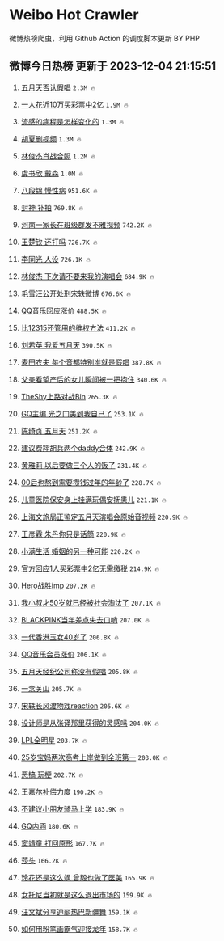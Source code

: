 # Weibo Hot Crawler 



微博热榜爬虫，利用 Github Action 的调度脚本更新 BY PHP 


## 微博今日热榜 更新于 2023-12-04 21:15:51 
1. [五月天否认假唱](https://s.weibo.com/weibo?q=%E4%BA%94%E6%9C%88%E5%A4%A9%E5%90%A6%E8%AE%A4%E5%81%87%E5%94%B1&t=31&band_rank=1&Refer=top) `2.3M 🔥` 

1. [一人花近10万买彩票中2亿](https://s.weibo.com/weibo?q=%23%E4%B8%80%E4%BA%BA%E8%8A%B1%E8%BF%9110%E4%B8%87%E4%B9%B0%E5%BD%A9%E7%A5%A8%E4%B8%AD2%E4%BA%BF%23&t=31&band_rank=2&Refer=top) `1.9M 🔥` 

1. [流感的病程是怎样变化的](https://s.weibo.com/weibo?q=%23%E6%B5%81%E6%84%9F%E7%9A%84%E7%97%85%E7%A8%8B%E6%98%AF%E6%80%8E%E6%A0%B7%E5%8F%98%E5%8C%96%E7%9A%84%23&t=31&band_rank=3&Refer=top) `1.3M 🔥` 

1. [胡夏删视频](https://s.weibo.com/weibo?q=%E8%83%A1%E5%A4%8F%E5%88%A0%E8%A7%86%E9%A2%91&t=31&band_rank=4&Refer=top) `1.3M 🔥` 

1. [林俊杰肖战合照](https://s.weibo.com/weibo?q=%23%E6%9E%97%E4%BF%8A%E6%9D%B0%E8%82%96%E6%88%98%E5%90%88%E7%85%A7%23&t=31&band_rank=5&Refer=top) `1.2M 🔥` 

1. [虞书欣 戴森](https://s.weibo.com/weibo?q=%E8%99%9E%E4%B9%A6%E6%AC%A3%20%E6%88%B4%E6%A3%AE&t=31&band_rank=6&Refer=top) `1.0M 🔥` 

1. [八段锦 慢性病](https://s.weibo.com/weibo?q=%E5%85%AB%E6%AE%B5%E9%94%A6%20%E6%85%A2%E6%80%A7%E7%97%85&t=31&band_rank=7&Refer=top) `951.6K 🔥` 

1. [封神 补拍](https://s.weibo.com/weibo?q=%E5%B0%81%E7%A5%9E%20%E8%A1%A5%E6%8B%8D&t=31&band_rank=8&Refer=top) `769.8K 🔥` 

1. [河南一家长在班级群发不雅视频](https://s.weibo.com/weibo?q=%23%E6%B2%B3%E5%8D%97%E4%B8%80%E5%AE%B6%E9%95%BF%E5%9C%A8%E7%8F%AD%E7%BA%A7%E7%BE%A4%E5%8F%91%E4%B8%8D%E9%9B%85%E8%A7%86%E9%A2%91%23&t=31&band_rank=9&Refer=top) `742.2K 🔥` 

1. [王楚钦 还打吗](https://s.weibo.com/weibo?q=%E7%8E%8B%E6%A5%9A%E9%92%A6%20%E8%BF%98%E6%89%93%E5%90%97&t=31&band_rank=10&Refer=top) `726.7K 🔥` 

1. [李同光 人设](https://s.weibo.com/weibo?q=%E6%9D%8E%E5%90%8C%E5%85%89%20%E4%BA%BA%E8%AE%BE&t=31&band_rank=11&Refer=top) `726.1K 🔥` 

1. [林俊杰 下次请不要来我的演唱会](https://s.weibo.com/weibo?q=%E6%9E%97%E4%BF%8A%E6%9D%B0%20%E4%B8%8B%E6%AC%A1%E8%AF%B7%E4%B8%8D%E8%A6%81%E6%9D%A5%E6%88%91%E7%9A%84%E6%BC%94%E5%94%B1%E4%BC%9A&t=31&band_rank=12&Refer=top) `684.9K 🔥` 

1. [毛雪汪公开处刑宋轶微博](https://s.weibo.com/weibo?q=%E6%AF%9B%E9%9B%AA%E6%B1%AA%E5%85%AC%E5%BC%80%E5%A4%84%E5%88%91%E5%AE%8B%E8%BD%B6%E5%BE%AE%E5%8D%9A&t=31&band_rank=13&Refer=top) `676.6K 🔥` 

1. [QQ音乐回应涨价](https://s.weibo.com/weibo?q=%23QQ%E9%9F%B3%E4%B9%90%E5%9B%9E%E5%BA%94%E6%B6%A8%E4%BB%B7%23&t=31&band_rank=14&Refer=top) `488.5K 🔥` 

1. [比12315还管用的维权方法](https://s.weibo.com/weibo?q=%E6%AF%9412315%E8%BF%98%E7%AE%A1%E7%94%A8%E7%9A%84%E7%BB%B4%E6%9D%83%E6%96%B9%E6%B3%95&t=31&band_rank=15&Refer=top) `411.2K 🔥` 

1. [刘若英 我爱五月天](https://s.weibo.com/weibo?q=%E5%88%98%E8%8B%A5%E8%8B%B1%20%E6%88%91%E7%88%B1%E4%BA%94%E6%9C%88%E5%A4%A9&t=31&band_rank=16&Refer=top) `390.5K 🔥` 

1. [麦田农夫 每个音都特别准就是假唱](https://s.weibo.com/weibo?q=%E9%BA%A6%E7%94%B0%E5%86%9C%E5%A4%AB%20%E6%AF%8F%E4%B8%AA%E9%9F%B3%E9%83%BD%E7%89%B9%E5%88%AB%E5%87%86%E5%B0%B1%E6%98%AF%E5%81%87%E5%94%B1&t=31&band_rank=17&Refer=top) `387.8K 🔥` 

1. [父亲看望产后的女儿瞬间被一把抱住](https://s.weibo.com/weibo?q=%23%E7%88%B6%E4%BA%B2%E7%9C%8B%E6%9C%9B%E4%BA%A7%E5%90%8E%E7%9A%84%E5%A5%B3%E5%84%BF%E7%9E%AC%E9%97%B4%E8%A2%AB%E4%B8%80%E6%8A%8A%E6%8A%B1%E4%BD%8F%23&t=31&band_rank=18&Refer=top) `340.6K 🔥` 

1. [TheShy上路对战Bin](https://s.weibo.com/weibo?q=%23TheShy%E4%B8%8A%E8%B7%AF%E5%AF%B9%E6%88%98Bin%23&t=31&band_rank=19&Refer=top) `265.3K 🔥` 

1. [GQ主编 光之门美到我自己了](https://s.weibo.com/weibo?q=GQ%E4%B8%BB%E7%BC%96%20%E5%85%89%E4%B9%8B%E9%97%A8%E7%BE%8E%E5%88%B0%E6%88%91%E8%87%AA%E5%B7%B1%E4%BA%86&t=31&band_rank=20&Refer=top) `253.1K 🔥` 

1. [陈绮贞 五月天](https://s.weibo.com/weibo?q=%E9%99%88%E7%BB%AE%E8%B4%9E%20%E4%BA%94%E6%9C%88%E5%A4%A9&t=31&band_rank=21&Refer=top) `251.2K 🔥` 

1. [建议费翔胡兵两个daddy合体](https://s.weibo.com/weibo?q=%23%E5%BB%BA%E8%AE%AE%E8%B4%B9%E7%BF%94%E8%83%A1%E5%85%B5%E4%B8%A4%E4%B8%AAdaddy%E5%90%88%E4%BD%93%23&t=31&band_rank=22&Refer=top) `242.9K 🔥` 

1. [黄雅莉 以后要做三个人的饭了](https://s.weibo.com/weibo?q=%E9%BB%84%E9%9B%85%E8%8E%89%20%E4%BB%A5%E5%90%8E%E8%A6%81%E5%81%9A%E4%B8%89%E4%B8%AA%E4%BA%BA%E7%9A%84%E9%A5%AD%E4%BA%86&t=31&band_rank=23&Refer=top) `231.4K 🔥` 

1. [00后也熬到需要攒钱过年的年龄了](https://s.weibo.com/weibo?q=%2300%E5%90%8E%E4%B9%9F%E7%86%AC%E5%88%B0%E9%9C%80%E8%A6%81%E6%94%92%E9%92%B1%E8%BF%87%E5%B9%B4%E7%9A%84%E5%B9%B4%E9%BE%84%E4%BA%86%23&t=31&band_rank=24&Refer=top) `228.7K 🔥` 

1. [儿童医院保安身上挂满玩偶安抚患儿](https://s.weibo.com/weibo?q=%23%E5%84%BF%E7%AB%A5%E5%8C%BB%E9%99%A2%E4%BF%9D%E5%AE%89%E8%BA%AB%E4%B8%8A%E6%8C%82%E6%BB%A1%E7%8E%A9%E5%81%B6%E5%AE%89%E6%8A%9A%E6%82%A3%E5%84%BF%23&t=31&band_rank=25&Refer=top) `221.1K 🔥` 

1. [上海文旅局正鉴定五月天演唱会原始音视频](https://s.weibo.com/weibo?q=%23%E4%B8%8A%E6%B5%B7%E6%96%87%E6%97%85%E5%B1%80%E6%AD%A3%E9%89%B4%E5%AE%9A%E4%BA%94%E6%9C%88%E5%A4%A9%E6%BC%94%E5%94%B1%E4%BC%9A%E5%8E%9F%E5%A7%8B%E9%9F%B3%E8%A7%86%E9%A2%91%23&t=31&band_rank=26&Refer=top) `220.9K 🔥` 

1. [王彦霖 朱丹你只是话筒](https://s.weibo.com/weibo?q=%E7%8E%8B%E5%BD%A6%E9%9C%96%20%E6%9C%B1%E4%B8%B9%E4%BD%A0%E5%8F%AA%E6%98%AF%E8%AF%9D%E7%AD%92&t=31&band_rank=27&Refer=top) `220.9K 🔥` 

1. [小满生活 婚姻的另一种可能](https://s.weibo.com/weibo?q=%E5%B0%8F%E6%BB%A1%E7%94%9F%E6%B4%BB%20%E5%A9%9A%E5%A7%BB%E7%9A%84%E5%8F%A6%E4%B8%80%E7%A7%8D%E5%8F%AF%E8%83%BD&t=31&band_rank=28&Refer=top) `220.2K 🔥` 

1. [官方回应1人买彩票中2亿无需缴税](https://s.weibo.com/weibo?q=%23%E5%AE%98%E6%96%B9%E5%9B%9E%E5%BA%941%E4%BA%BA%E4%B9%B0%E5%BD%A9%E7%A5%A8%E4%B8%AD2%E4%BA%BF%E6%97%A0%E9%9C%80%E7%BC%B4%E7%A8%8E%23&t=31&band_rank=29&Refer=top) `214.9K 🔥` 

1. [Hero战胜imp](https://s.weibo.com/weibo?q=%23Hero%E6%88%98%E8%83%9Cimp%23&t=31&band_rank=30&Refer=top) `207.2K 🔥` 

1. [我小叔才50岁就已经被社会淘汰了](https://s.weibo.com/weibo?q=%E6%88%91%E5%B0%8F%E5%8F%94%E6%89%8D50%E5%B2%81%E5%B0%B1%E5%B7%B2%E7%BB%8F%E8%A2%AB%E7%A4%BE%E4%BC%9A%E6%B7%98%E6%B1%B0%E4%BA%86&t=31&band_rank=31&Refer=top) `207.1K 🔥` 

1. [BLACKPINK当年差点失去口哨](https://s.weibo.com/weibo?q=%23BLACKPINK%E5%BD%93%E5%B9%B4%E5%B7%AE%E7%82%B9%E5%A4%B1%E5%8E%BB%E5%8F%A3%E5%93%A8%23&t=31&band_rank=32&Refer=top) `207.0K 🔥` 

1. [一代香港玉女40岁了](https://s.weibo.com/weibo?q=%23%E4%B8%80%E4%BB%A3%E9%A6%99%E6%B8%AF%E7%8E%89%E5%A5%B340%E5%B2%81%E4%BA%86%23&t=31&band_rank=33&Refer=top) `206.8K 🔥` 

1. [QQ音乐会员涨价](https://s.weibo.com/weibo?q=QQ%E9%9F%B3%E4%B9%90%E4%BC%9A%E5%91%98%E6%B6%A8%E4%BB%B7&t=31&band_rank=34&Refer=top) `206.1K 🔥` 

1. [五月天经纪公司称没有假唱](https://s.weibo.com/weibo?q=%23%E4%BA%94%E6%9C%88%E5%A4%A9%E7%BB%8F%E7%BA%AA%E5%85%AC%E5%8F%B8%E7%A7%B0%E6%B2%A1%E6%9C%89%E5%81%87%E5%94%B1%23&t=31&band_rank=35&Refer=top) `205.8K 🔥` 

1. [一念关山](https://s.weibo.com/weibo?q=%E4%B8%80%E5%BF%B5%E5%85%B3%E5%B1%B1&t=31&band_rank=36&Refer=top) `205.7K 🔥` 

1. [宋轶长风渡吻戏reaction](https://s.weibo.com/weibo?q=%23%E5%AE%8B%E8%BD%B6%E9%95%BF%E9%A3%8E%E6%B8%A1%E5%90%BB%E6%88%8Freaction%23&t=31&band_rank=37&Refer=top) `205.6K 🔥` 

1. [设计师是从张译那里获得的灵感吗](https://s.weibo.com/weibo?q=%E8%AE%BE%E8%AE%A1%E5%B8%88%E6%98%AF%E4%BB%8E%E5%BC%A0%E8%AF%91%E9%82%A3%E9%87%8C%E8%8E%B7%E5%BE%97%E7%9A%84%E7%81%B5%E6%84%9F%E5%90%97&t=31&band_rank=38&Refer=top) `204.0K 🔥` 

1. [LPL全明星](https://s.weibo.com/weibo?q=LPL%E5%85%A8%E6%98%8E%E6%98%9F&t=31&band_rank=39&Refer=top) `203.7K 🔥` 

1. [25岁宝妈两次高考上岸做到全班第一](https://s.weibo.com/weibo?q=%2325%E5%B2%81%E5%AE%9D%E5%A6%88%E4%B8%A4%E6%AC%A1%E9%AB%98%E8%80%83%E4%B8%8A%E5%B2%B8%E5%81%9A%E5%88%B0%E5%85%A8%E7%8F%AD%E7%AC%AC%E4%B8%80%23&t=31&band_rank=40&Refer=top) `203.0K 🔥` 

1. [恶搞 玩梗](https://s.weibo.com/weibo?q=%E6%81%B6%E6%90%9E%20%E7%8E%A9%E6%A2%97&t=31&band_rank=41&Refer=top) `202.7K 🔥` 

1. [王嘉尔补偿力度](https://s.weibo.com/weibo?q=%E7%8E%8B%E5%98%89%E5%B0%94%E8%A1%A5%E5%81%BF%E5%8A%9B%E5%BA%A6&t=31&band_rank=42&Refer=top) `190.2K 🔥` 

1. [不建议小朋友骑马上学](https://s.weibo.com/weibo?q=%E4%B8%8D%E5%BB%BA%E8%AE%AE%E5%B0%8F%E6%9C%8B%E5%8F%8B%E9%AA%91%E9%A9%AC%E4%B8%8A%E5%AD%A6&t=31&band_rank=43&Refer=top) `183.9K 🔥` 

1. [GQ内涵](https://s.weibo.com/weibo?q=GQ%E5%86%85%E6%B6%B5&t=31&band_rank=44&Refer=top) `180.6K 🔥` 

1. [窦靖童 打回原形](https://s.weibo.com/weibo?q=%E7%AA%A6%E9%9D%96%E7%AB%A5%20%E6%89%93%E5%9B%9E%E5%8E%9F%E5%BD%A2&t=31&band_rank=45&Refer=top) `167.7K 🔥` 

1. [莎头](https://s.weibo.com/weibo?q=%E8%8E%8E%E5%A4%B4&t=31&band_rank=46&Refer=top) `166.2K 🔥` 

1. [玲花还是这么飒 曾毅也做了医美](https://s.weibo.com/weibo?q=%E7%8E%B2%E8%8A%B1%E8%BF%98%E6%98%AF%E8%BF%99%E4%B9%88%E9%A3%92%20%E6%9B%BE%E6%AF%85%E4%B9%9F%E5%81%9A%E4%BA%86%E5%8C%BB%E7%BE%8E&t=31&band_rank=47&Refer=top) `165.9K 🔥` 

1. [女托尼当初就是这么退出市场的](https://s.weibo.com/weibo?q=%E5%A5%B3%E6%89%98%E5%B0%BC%E5%BD%93%E5%88%9D%E5%B0%B1%E6%98%AF%E8%BF%99%E4%B9%88%E9%80%80%E5%87%BA%E5%B8%82%E5%9C%BA%E7%9A%84&t=31&band_rank=48&Refer=top) `159.9K 🔥` 

1. [汪文斌分享迪丽热巴新疆舞](https://s.weibo.com/weibo?q=%23%E6%B1%AA%E6%96%87%E6%96%8C%E5%88%86%E4%BA%AB%E8%BF%AA%E4%B8%BD%E7%83%AD%E5%B7%B4%E6%96%B0%E7%96%86%E8%88%9E%23&t=31&band_rank=49&Refer=top) `159.1K 🔥` 

1. [如何用粉笔画霸气迎接龙年](https://s.weibo.com/weibo?q=%23%E5%A6%82%E4%BD%95%E7%94%A8%E7%B2%89%E7%AC%94%E7%94%BB%E9%9C%B8%E6%B0%94%E8%BF%8E%E6%8E%A5%E9%BE%99%E5%B9%B4%23&t=31&band_rank=50&Refer=top) `158.7K 🔥` 

